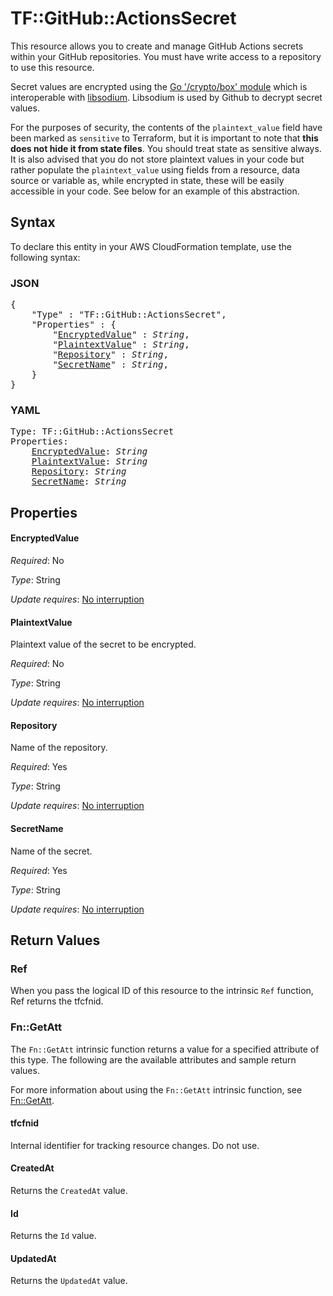 # TF::GitHub::ActionsSecret

This resource allows you to create and manage GitHub Actions secrets within your GitHub repositories.
You must have write access to a repository to use this resource.

Secret values are encrypted using the [Go '/crypto/box' module](https://godoc.org/golang.org/x/crypto/nacl/box) which is
interoperable with [libsodium](https://libsodium.gitbook.io/doc/). Libsodium is used by Github to decrypt secret values. 

For the purposes of security, the contents of the `plaintext_value` field have been marked as `sensitive` to Terraform,
but it is important to note that **this does not hide it from state files**. You should treat state as sensitive always.
It is also advised that you do not store plaintext values in your code but rather populate the `plaintext_value`
using fields from a resource, data source or variable as, while encrypted in state, these will be easily accessible
in your code. See below for an example of this abstraction.

## Syntax

To declare this entity in your AWS CloudFormation template, use the following syntax:

### JSON

<pre>
{
    "Type" : "TF::GitHub::ActionsSecret",
    "Properties" : {
        "<a href="#encryptedvalue" title="EncryptedValue">EncryptedValue</a>" : <i>String</i>,
        "<a href="#plaintextvalue" title="PlaintextValue">PlaintextValue</a>" : <i>String</i>,
        "<a href="#repository" title="Repository">Repository</a>" : <i>String</i>,
        "<a href="#secretname" title="SecretName">SecretName</a>" : <i>String</i>,
    }
}
</pre>

### YAML

<pre>
Type: TF::GitHub::ActionsSecret
Properties:
    <a href="#encryptedvalue" title="EncryptedValue">EncryptedValue</a>: <i>String</i>
    <a href="#plaintextvalue" title="PlaintextValue">PlaintextValue</a>: <i>String</i>
    <a href="#repository" title="Repository">Repository</a>: <i>String</i>
    <a href="#secretname" title="SecretName">SecretName</a>: <i>String</i>
</pre>

## Properties

#### EncryptedValue

_Required_: No

_Type_: String

_Update requires_: [No interruption](https://docs.aws.amazon.com/AWSCloudFormation/latest/UserGuide/using-cfn-updating-stacks-update-behaviors.html#update-no-interrupt)

#### PlaintextValue

Plaintext value of the secret to be encrypted.

_Required_: No

_Type_: String

_Update requires_: [No interruption](https://docs.aws.amazon.com/AWSCloudFormation/latest/UserGuide/using-cfn-updating-stacks-update-behaviors.html#update-no-interrupt)

#### Repository

Name of the repository.

_Required_: Yes

_Type_: String

_Update requires_: [No interruption](https://docs.aws.amazon.com/AWSCloudFormation/latest/UserGuide/using-cfn-updating-stacks-update-behaviors.html#update-no-interrupt)

#### SecretName

Name of the secret.

_Required_: Yes

_Type_: String

_Update requires_: [No interruption](https://docs.aws.amazon.com/AWSCloudFormation/latest/UserGuide/using-cfn-updating-stacks-update-behaviors.html#update-no-interrupt)

## Return Values

### Ref

When you pass the logical ID of this resource to the intrinsic `Ref` function, Ref returns the tfcfnid.

### Fn::GetAtt

The `Fn::GetAtt` intrinsic function returns a value for a specified attribute of this type. The following are the available attributes and sample return values.

For more information about using the `Fn::GetAtt` intrinsic function, see [Fn::GetAtt](https://docs.aws.amazon.com/AWSCloudFormation/latest/UserGuide/intrinsic-function-reference-getatt.html).

#### tfcfnid

Internal identifier for tracking resource changes. Do not use.

#### CreatedAt

Returns the <code>CreatedAt</code> value.

#### Id

Returns the <code>Id</code> value.

#### UpdatedAt

Returns the <code>UpdatedAt</code> value.

